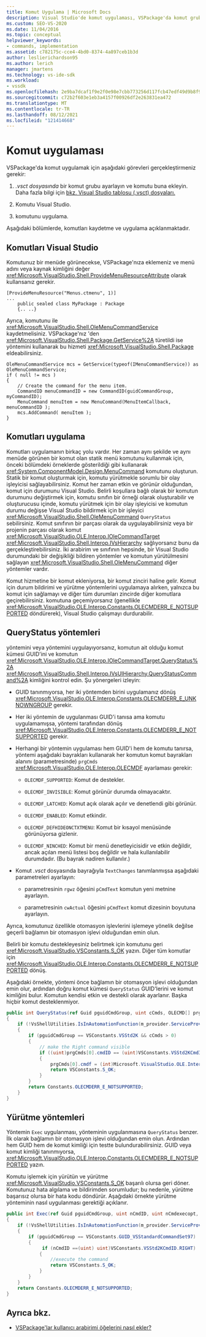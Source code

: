 ```yaml
---
title: Komut Uygulama | Microsoft Docs
description: Visual Studio'de komut uygulaması, VSPackage'da komut grubu ayarlama, buna komut ekleme, komutu kaydetme ve uygulama hakkında bilgi.
ms.custom: SEO-VS-2020
ms.date: 11/04/2016
ms.topic: conceptual
helpviewer_keywords:
- commands, implementation
ms.assetid: c782175c-cce4-4bd0-8374-4a897ceb1b3d
author: leslierichardson95
ms.author: lerich
manager: jmartens
ms.technology: vs-ide-sdk
ms.workload:
- vssdk
ms.openlocfilehash: 2e9ba7dcaf1f9e2f0e98e7cbb773256d117fcb47edf49d9b8f9815c985156b38
ms.sourcegitcommit: c72b2f603e1eb3a4157f00926df2e263831ea472
ms.translationtype: MT
ms.contentlocale: tr-TR
ms.lasthandoff: 08/12/2021
ms.locfileid: "121414668"
---
```

# <a name="command-implementation"></a>Komut uygulaması
VSPackage'da komut uygulamak için aşağıdaki görevleri gerçekleştirmeniz gerekir:

1. *.vsct dosyasında* bir komut grubu ayarlayın ve komutu buna ekleyin. Daha fazla bilgi için [bkz. Visual Studio tablosu (.vsct) dosyaları.](../../extensibility/internals/visual-studio-command-table-dot-vsct-files.md)

2. Komutu Visual Studio.

3. komutunu uygulama.

Aşağıdaki bölümlerde, komutları kaydetme ve uygulama açıklanmaktadır.

## <a name="register-commands-with-visual-studio"></a>Komutları Visual Studio
 Komutunuz bir menüde görünecekse, VSPackage'nıza eklemeniz ve menü adını veya kaynak kimliğini değer <xref:Microsoft.VisualStudio.Shell.ProvideMenuResourceAttribute> olarak kullansanız gerekir.

```
[ProvideMenuResource("Menus.ctmenu", 1)]
...
    public sealed class MyPackage : Package
    {.. ..}

```

 Ayrıca, komutunu ile <xref:Microsoft.VisualStudio.Shell.OleMenuCommandService> kaydetmelisiniz. VSPackage'nız 'den <xref:Microsoft.VisualStudio.Shell.Package.GetService%2A> türetildi ise yöntemini kullanarak bu hizmeti <xref:Microsoft.VisualStudio.Shell.Package> eldeabilirsiniz.

```
OleMenuCommandService mcs = GetService(typeof(IMenuCommandService)) as OleMenuCommandService;
if ( null != mcs )
{
    // Create the command for the menu item.
    CommandID menuCommandID = new CommandID(guidCommandGroup, myCommandID);
    MenuCommand menuItem = new MenuCommand(MenuItemCallback, menuCommandID );
    mcs.AddCommand( menuItem );
}

```

## <a name="implement-commands"></a>Komutları uygulama
 Komutları uygulamanın birkaç yolu vardır. Her zaman aynı şekilde ve aynı menüde görünen bir komut olan statik menü komutunu kullanmak için, önceki bölümdeki örneklerde gösterildiği gibi kullanarak <xref:System.ComponentModel.Design.MenuCommand> komutunu oluşturun. Statik bir komut oluşturmak için, komutu yürütmekle sorumlu bir olay işleyicisi sağlayabilirsiniz. Komut her zaman etkin ve görünür olduğundan, komut için durumunu Visual Studio. Belirli koşullara bağlı olarak bir komutun durumunu değiştirmek için, komutu sınıfın bir örneği olarak oluşturabilir ve oluşturucusu içinde, komutu yürütmek için bir olay işleyicisi ve komutun durumu değişse Visual Studio bildirmek için bir işleyici <xref:Microsoft.VisualStudio.Shell.OleMenuCommand> `QueryStatus` sebilirsiniz. Komut sınıfının bir parçası olarak da uygulayabilirsiniz veya bir projenin parçası olarak komut <xref:Microsoft.VisualStudio.OLE.Interop.IOleCommandTarget> <xref:Microsoft.VisualStudio.Shell.Interop.IVsHierarchy> sağlıyorsanız bunu da gerçekleştirebilirsiniz. İki arabirim ve sınıfının hepsinde, bir Visual Studio durumundaki bir değişikliği bildiren yöntemler ve komutun yürütülmesini sağlayan <xref:Microsoft.VisualStudio.Shell.OleMenuCommand> diğer yöntemler vardır.

 Komut hizmetine bir komut ekleniyorsa, bir komut zinciri haline gelir. Komut için durum bildirimi ve yürütme yöntemlerini uygulamaya alırken, yalnızca bu komut için sağlamayı ve diğer tüm durumları zincirde diğer komutlara geçirebilirsiniz. komutuna geçemiyorsanız (genellikle <xref:Microsoft.VisualStudio.OLE.Interop.Constants.OLECMDERR_E_NOTSUPPORTED> döndürerek), Visual Studio çalışmayı durdurabilir.

## <a name="querystatus-methods"></a>QueryStatus yöntemleri
 yöntemini veya yöntemini uygulayıyorsanız, komutun ait olduğu komut kümesi GUID'ini ve komutun <xref:Microsoft.VisualStudio.OLE.Interop.IOleCommandTarget.QueryStatus%2A> <xref:Microsoft.VisualStudio.Shell.Interop.IVsUIHierarchy.QueryStatusCommand%2A> kimliğini kontrol edin. Şu yönergeleri izleyin:

- GUID tanınmıyorsa, her iki yöntemden birini uygulamanız dönüş <xref:Microsoft.VisualStudio.OLE.Interop.Constants.OLECMDERR_E_UNKNOWNGROUP> gerekir.

- Her iki yöntemin de uygulanması GUID'i tanısa ama komutu uygulamamışsa, yöntemi tarafından dönüş <xref:Microsoft.VisualStudio.OLE.Interop.Constants.OLECMDERR_E_NOTSUPPORTED> gerekir.

- Herhangi bir yöntemin uygulaması hem GUID'i hem de komutu tanırsa, yöntemi aşağıdaki bayrakları kullanarak her komutun komut bayrakları alanını (parametresinde) `prgCmds` <xref:Microsoft.VisualStudio.OLE.Interop.OLECMDF> ayarlaması gerekir:

  - `OLECMDF_SUPPORTED`: Komut de destekler.

  - `OLECMDF_INVISIBLE`: Komut görünür durumda olmayacaktır.

  - `OLECMDF_LATCHED`: Komut açık olarak açılır ve denetlendi gibi görünür.

  - `OLECMDF_ENABLED`: Komut etkindir.

  - `OLECMDF_DEFHIDEONCTXTMENU`: Komut bir kısayol menüsünde görünüyorsa gizlenir.

  - `OLECMDF_NINCHED`: Komut bir menü denetleyicisidir ve etkin değildir, ancak açılan menü listesi boş değildir ve hala kullanılabilir durumdadır. (Bu bayrak nadiren kullanılır.)

- Komut *.vsct* dosyasında bayrağıyla `TextChanges` tanımlanmışsa aşağıdaki parametreleri ayarlayın:

  - parametresinin `rgwz` öğesini `pCmdText` komutun yeni metnine ayarlayın.

  - parametresinin `cwActual` öğesini `pCmdText` komut dizesinin boyutuna ayarlayın.

Ayrıca, komutunuz özellikle otomasyon işlevlerini işlemeye yönelik değilse geçerli bağlamın bir otomasyon işlevi olduğundan emin olun.

Belirli bir komutu destekleyesiniz belirtmek için komutunu geri <xref:Microsoft.VisualStudio.VSConstants.S_OK> yazın. Diğer tüm komutlar için <xref:Microsoft.VisualStudio.OLE.Interop.Constants.OLECMDERR_E_NOTSUPPORTED> dönüş.

Aşağıdaki örnekte, yöntemi önce bağlamın bir otomasyon işlevi olduğundan emin olur, ardından doğru komut kümesi `QueryStatus` GUID'lerini ve komut kimliğini bulur. Komutun kendisi etkin ve destekli olarak ayarlanır. Başka hiçbir komut desteklenmiyor.

```csharp
public int QueryStatus(ref Guid pguidCmdGroup, uint cCmds, OLECMD[] prgCmds, IntPtr pCmdText)
{
    if (!VsShellUtilities.IsInAutomationFunction(m_provider.ServiceProvider))
    {
        if (pguidCmdGroup == VSConstants.VSStd2K && cCmds > 0)
        {
            // make the Right command visible
            if ((uint)prgCmds[0].cmdID == (uint)VSConstants.VSStd2KCmdID.RIGHT)
            {
                prgCmds[0].cmdf = (int)Microsoft.VisualStudio.OLE.Interop.Constants.MSOCMDF_ENABLED | (int)Microsoft.VisualStudio.OLE.Interop.Constants.MSOCMDF_SUPPORTED;
                return VSConstants.S_OK;
            }
        }
        return Constants.OLECMDERR_E_NOTSUPPORTED;
    }
}
```

## <a name="execution-methods"></a>Yürütme yöntemleri
 Yöntemin `Exec` uygulanması, yönteminin uygulanmasına `QueryStatus` benzer. İlk olarak bağlamın bir otomasyon işlevi olduğundan emin olun. Ardından hem GUID hem de komut kimliği için testte bulundurabilirsiniz. GUID veya komut kimliği tanınmıyorsa, <xref:Microsoft.VisualStudio.OLE.Interop.Constants.OLECMDERR_E_NOTSUPPORTED> yazın.

 Komutu işlemek için yürütün ve yürütme <xref:Microsoft.VisualStudio.VSConstants.S_OK> başarılı olursa geri döner. Komutunuz hata algılama ve bildirimden sorumludur; bu nedenle, yürütme başarısız olursa bir hata kodu döndürür. Aşağıdaki örnekte yürütme yönteminin nasıl uygulanması gerektiği açıklanır.

```csharp
public int Exec(ref Guid pguidCmdGroup, uint nCmdID, uint nCmdexecopt, IntPtr pvaIn, IntPtr pvaOut)
{
    if (!VsShellUtilities.IsInAutomationFunction(m_provider.ServiceProvider))
    {
        if (pguidCmdGroup == VSConstants.GUID_VSStandardCommandSet97)
        {
             if (nCmdID ==(uint) uint)VSConstants.VSStd2KCmdID.RIGHT)
            {
                //execute the command
                return VSConstants.S_OK;
            }
        }
    }
    return Constants.OLECMDERR_E_NOTSUPPORTED;
}
```

## <a name="see-also"></a>Ayrıca bkz.

- [VSPackage'lar kullanıcı arabirimi öğelerini nasıl ekler?](../../extensibility/internals/how-vspackages-add-user-interface-elements.md)
